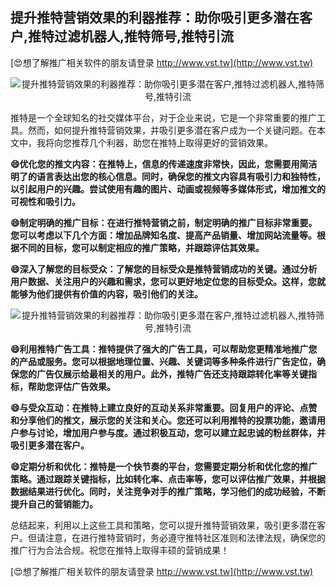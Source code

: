 ## **提升推特营销效果的利器推荐：助你吸引更多潜在客户,推特过滤机器人,推特筛号,推特引流**

[😍想了解推广相关软件的朋友请登录 http://www.vst.tw](http://www.vst.tw)

 <center><img src="https://vst.tw/MP4/tuiguang/png/1.png" alt="提升推特营销效果的利器推荐：助你吸引更多潜在客户,推特过滤机器人,推特筛号,推特引流"></center>

推特是一个全球知名的社交媒体平台，对于企业来说，它是一个非常重要的推广工具。然而，如何提升推特营销效果，并吸引更多潜在客户成为一个关键问题。在本文中，我将向您推荐几个利器，助您在推特上取得更好的营销效果。

**😄优化您的推文内容：在推特上，信息的传递速度非常快，因此，您需要用简洁明了的语言表达出您的核心信息。同时，确保您的推文内容具有吸引力和独特性，以引起用户的兴趣。尝试使用有趣的图片、动画或视频等多媒体形式，增加推文的可视性和吸引力。**

**😄制定明确的推广目标：在进行推特营销之前，制定明确的推广目标非常重要。您可以考虑以下几个方面：增加品牌知名度、提高产品销量、增加网站流量等。根据不同的目标，您可以制定相应的推广策略，并跟踪评估其效果。**

**😄深入了解您的目标受众：了解您的目标受众是推特营销成功的关键。通过分析用户数据、关注用户的兴趣和需求，您可以更好地定位您的目标受众。这样，您就能够为他们提供有价值的内容，吸引他们的关注。**

 <center><img src="https://vst.tw/MP4/tuiguang/png/0.png" alt="提升推特营销效果的利器推荐：助你吸引更多潜在客户,推特过滤机器人,推特筛号,推特引流"></center>

**😄利用推特广告工具：推特提供了强大的广告工具，可以帮助您更精准地推广您的产品或服务。您可以根据地理位置、兴趣、关键词等多种条件进行广告定位，确保您的广告仅展示给最相关的用户。此外，推特广告还支持跟踪转化率等关键指标，帮助您评估广告效果。**

**😄与受众互动：在推特上建立良好的互动关系非常重要。回复用户的评论、点赞和分享他们的推文，展示您的关注和关心。您还可以利用推特的投票功能，邀请用户参与讨论，增加用户参与度。通过积极互动，您可以建立起忠诚的粉丝群体，并吸引更多潜在客户。**

**😄定期分析和优化：推特是一个快节奏的平台，您需要定期分析和优化您的推广策略。通过跟踪关键指标，比如转化率、点击率等，您可以评估推广效果，并根据数据结果进行优化。同时，关注竞争对手的推广策略，学习他们的成功经验，不断提升自己的营销能力。**

总结起来，利用以上这些工具和策略，您可以提升推特营销效果，吸引更多潜在客户。但请注意，在进行推特营销时，务必遵守推特社区准则和法律法规，确保您的推广行为合法合规。祝您在推特上取得丰硕的营销成果！

[😍想了解推广相关软件的朋友请登录 http://www.vst.tw](http://www.vst.tw)



